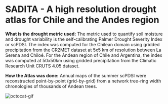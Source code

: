 # SADITA - A high resolution drought atlas for Chile and the Andes region

**What is the drought metric used:** The metric used to quantify soil moisture and drought variability is the self-calibrating Palmer Drought Severity Index or scPDSI. The index was computed for the Chilean domain using gridded precipitation from the CR2MET dataset at 5x5 km of resolution between La Serena and Chiloé. For the Andean region of Chile and Argentina, the index was computed at 50x50km using gridded precipitation from the Climatic Research Unit CRUTS 4.05 dataset.

**How the Atlas was done:** Annual maps of the summer scPDSI were reconstructed point-by-point (grid-by-grid) from a network tree-ring width chronologies of thousands of Andean trees.


<img src="https://github.com/jBarichivich/SADITA/blob/fe87d8385bc4c474e2be2c9ba9e25d5c0eacc19e/SADITA.MOVIE.1000AD.2018AD_lite_lite.gif" id="octocat" alt="octocat-gif" />

